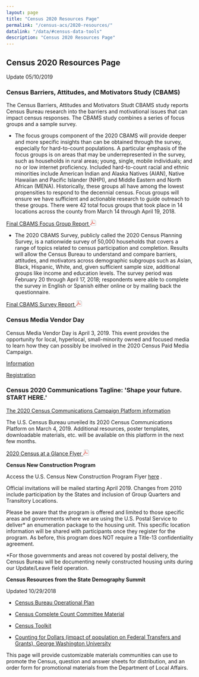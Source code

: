 ```yaml
---
layout: page
title: "Census 2020 Resources Page"
permalink: "/census-acs/2020-resources/"
datalink: "/data/#census-data-tools"
description: "Census 2020 Resources Page"
---
```


## Census 2020 Resources Page

Update 05/10/2019

### Census Barriers, Attitudes, and Motivators Study (CBAMS)

The Census Barriers, Attitudes and Motivators Studt CBAMS study reports Census Bureau research into the barriers and motivational issues that can impact census responses.  The CBAMS study combines a series of focus groups and a sample survey. 

* The focus groups component of the 2020 CBAMS will provide deeper and more specific insights than can be obtained through the survey, especially for hard-to-count populations. A particular emphasis of the focus groups is on areas that may be underrepresented in the survey, such as households in rural areas; young, single, mobile individuals; and no or low internet proficiency. Included hard-to-count racial and ethnic minorities include American Indian and Alaska Natives (AIAN), Native Hawaiian and Pacific Islander (NHPI), and Middle Eastern and North African (MENA). Historically, these groups all have among the lowest propensities to respond to the decennial census. Focus groups will ensure we have sufficient and actionable research to guide outreach to these groups. There were 42 total focus groups that took place in 14 locations across the county from March 14 through April 19, 2018.

[Final CBAMS Focus Group Report  ![pdf](/images/page_white_acrobat.png 'download pdf file')](https://www.census.gov/programs-surveys/decennial-census/2020-census/planning-management/final-analysis/2020-report-cbams-focus-group.html?utm_campaign=20190124msc20s1ccnwsnl&utm_medium=email&utm_source=govdelivery")
   
* The 2020 CBAMS Survey, publicly called the 2020 Census Planning Survey, is a nationwide survey of 50,000 households that covers a range of topics related to census participation and completion. Results will allow the Census Bureau to understand and compare barriers, attitudes, and motivators across demographic subgroups such as Asian, Black, Hispanic, White, and, given sufficient sample size, additional groups like income and education levels. The survey period was February 20 through April 17, 2018; respondents were able to complete the survey in English or Spanish either online or by mailing back the questionnaire.

[Final CBAMS Survey Report  ![pdf](/images/page_white_acrobat.png 'download pdf file')]("https://www.census.gov/programs-surveys/decennial-census/2020-census/planning-management/final-analysis/2020-report-cbams-study-survey.html?utm_campaign=20190124msc20s1ccnwsnl&utm_medium=email&utm_source=govdelivery")
  
   
   
### Census Media Vendor Day

Census Media Vendor Day is April 3, 2019.  This event provides the opportunity for local, hyperlocal, small-minority owned and focused media to learn how they can possibly be involved in the 2020 Census Paid Media Campaign. 

[Information](https://www.census.gov/about/business-opportunities/opportunities/2020-opps/2020-census-paid-media.html)

[Registration](https://www.eventbrite.com/e/2020-census-media-vendor-day-new-york-tickets-56648283541)

### Census 2020 Communications Tagline: 'Shape your future. START HERE.'

[The 2020 Census Communications Campaign Platform information](https://www.census.gov/newsroom/press-releases/2019/2020-campaign-logo.html)

The U.S. Census Bureau unveiled its 2020 Census Communications Platform on March 4, 2019.  Additional resources, poster templates, downloadable materials, etc. will be available on this platform in the next few months.

[2020 Census at a Glance Flyer ![pdf](/images/page_white_acrobat.png 'download pdf file')](https://drive.google.com/open?id=15BmGnnARZKv_1GYwaraYqshXTYfeCCgp)

**Census New Construction Program**

Access the U.S. Census New Construction Program Flyer [here](https://drive.google.com/open?id=150NAdBhsWChmsYvcVtvJDodcMfqyt1kp) . 

Official invitations will be mailed starting April 2019.  Changes from 2010 include participation by the States and inclusion of Group Quarters and Transitory Locations.


Please be aware that the program is offered and limited to those specific areas and governments where we are using the U.S. Postal Service to deliver* an enumeration package to the housing unit.  This specific location information will be shared with participants once they register for the program.  As before, this program does NOT require a Title-13 confidentiality agreement.


*For those governments and areas not covered by postal delivery, the Census Bureau will be documenting newly constructed housing units during our Update/Leave field operation.

 

**Census Resources from the State Demography Summit**

Updated 10/29/2018

* [Census Bureau Operational Plan](https://www.census.gov/programs-surveys/decennial-census/2020-census/planning-management/program-briefings.html)

*	[Census Complete Count Committee Material](https://www.census.gov/programs-surveys/decennial-census/2020-census/complete_count.html)

*	[Census Toolkit](https://www.census.gov/partners/toolkits.html) 

*	[Counting for Dollars (impact of population on Federal Transfers and Grants), George Washington University](https://gwipp.gwu.edu/counting-dollars-2020-role-decennial-census-geographic-distribution-federal-funds) 

 
This page will provide customizable materials communities can use to promote the Census, question and answer sheets for distribution, and an order form for promotional materials from the Department of Local Affairs.



